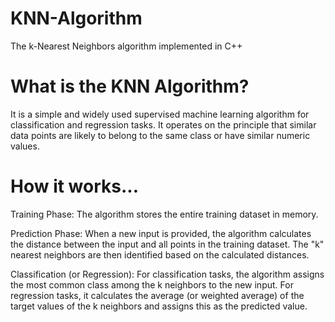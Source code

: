 # KNN-Algorithm
The k-Nearest Neighbors algorithm implemented in C++

# What is the KNN Algorithm?
It is a simple and widely used supervised machine learning algorithm for classification and regression tasks. It operates on the principle that similar data points are likely to belong to the same class or have similar numeric values.

# How it works...
Training Phase: The algorithm stores the entire training dataset in memory.

Prediction Phase: When a new input is provided, the algorithm calculates the distance between the input and all points in the training dataset. The "k" nearest neighbors are then identified based on the calculated distances.

Classification (or Regression): For classification tasks, the algorithm assigns the most common class among the k neighbors to the new input. For regression tasks, it calculates the average (or weighted average) of the target values of the k neighbors and assigns this as the predicted value.
